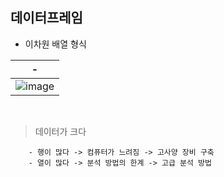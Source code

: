 데이터프레임
---
- 이차원 배열 형식

|-|
|-|
|![image](https://github.com/user-attachments/assets/22aa2b55-5284-4b61-ae66-0f97744dd799)|

<br>

> 데이터가 크다
```
    - 행이 많다 -> 컴퓨터가 느려짐 -> 고사양 장비 구축
    - 열이 많다 -> 분석 방법의 한계 -> 고급 분석 방법
```
